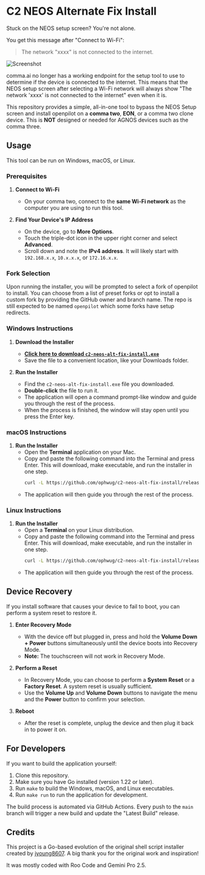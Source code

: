 # C2 NEOS Alternate Fix Install

Stuck on the NEOS setup screen? You're not alone.

You get this message after "Connect to Wi-Fi":

> The network "xxxx" is not connected to the internet.

![Screenshot](neos-installer-stuck.jpg)

comma.ai no longer has a working endpoint for the setup tool to use to determine if the device is connected to the internet. This means that the NEOS setup screen after selecting a Wi-Fi network will always show "The network 'xxxx' is not connected to the internet" even when it is.

This repository provides a simple, all-in-one tool to bypass the NEOS Setup screen and install openpilot on a **comma two**, **EON**, or a comma two clone device. This is **NOT** designed or needed for AGNOS devices such as the comma three.

## Usage

This tool can be run on Windows, macOS, or Linux.

### Prerequisites

1.  **Connect to Wi-Fi**
    *   On your comma two, connect to the **same Wi-Fi network** as the computer you are using to run this tool.

2.  **Find Your Device's IP Address**
    *   On the device, go to **More Options**.
    *   Touch the triple-dot icon in the upper right corner and select **Advanced**.
    *   Scroll down and note the **IPv4 address**. It will likely start with `192.168.x.x`, `10.x.x.x`, or `172.16.x.x`.

### Fork Selection

Upon running the installer, you will be prompted to select a fork of openpilot to install. You can choose from a list of preset forks or opt to install a custom fork by providing the GitHub owner and branch name. The repo is still expected to be named `openpilot` which some forks have setup redirects.

### Windows Instructions

1.  **Download the Installer**
    *   [**Click here to download `c2-neos-alt-fix-install.exe`**](https://github.com/ophwug/c2-neos-alt-fix-install/releases/latest/download/c2-neos-alt-fix-install.exe)
    *   Save the file to a convenient location, like your Downloads folder.

2.  **Run the Installer**
    *   Find the `c2-neos-alt-fix-install.exe` file you downloaded.
    *   **Double-click** the file to run it.
    *   The application will open a command prompt-like window and guide you through the rest of the process.
    *   When the process is finished, the window will stay open until you press the Enter key.

### macOS Instructions

1.  **Run the Installer**
    *   Open the **Terminal** application on your Mac.
    *   Copy and paste the following command into the Terminal and press Enter. This will download, make executable, and run the installer in one step.
        ```bash
        curl -L https://github.com/ophwug/c2-neos-alt-fix-install/releases/latest/download/c2-neos-alt-fix-install-darwin -o c2-neos-alt-fix-install-darwin && chmod +x c2-neos-alt-fix-install-darwin && ./c2-neos-alt-fix-install-darwin
        ```
    *   The application will then guide you through the rest of the process.

### Linux Instructions

1.  **Run the Installer**
    *   Open a **Terminal** on your Linux distribution.
    *   Copy and paste the following command into the Terminal and press Enter. This will download, make executable, and run the installer in one step.
        ```bash
        curl -L https://github.com/ophwug/c2-neos-alt-fix-install/releases/latest/download/c2-neos-alt-fix-install-linux -o c2-neos-alt-fix-install-linux && chmod +x c2-neos-alt-fix-install-linux && ./c2-neos-alt-fix-install-linux
        ```
    *   The application will then guide you through the rest of the process.

## Device Recovery

If you install software that causes your device to fail to boot, you can perform a system reset to restore it.

1.  **Enter Recovery Mode**
    *   With the device off but plugged in, press and hold the **Volume Down + Power** buttons simultaneously until the device boots into Recovery Mode.
    *   **Note:** The touchscreen will not work in Recovery Mode.

2.  **Perform a Reset**
    *   In Recovery Mode, you can choose to perform a **System Reset** or a **Factory Reset**. A system reset is usually sufficient.
    *   Use the **Volume Up** and **Volume Down** buttons to navigate the menu and the **Power** button to confirm your selection.

3.  **Reboot**
    *   After the reset is complete, unplug the device and then plug it back in to power it on.

## For Developers

If you want to build the application yourself:

1.  Clone this repository.
2.  Make sure you have Go installed (version 1.22 or later).
3.  Run `make` to build the Windows, macOS, and Linux executables.
4.  Run `make run` to run the application for development.

The build process is automated via GitHub Actions. Every push to the `main` branch will trigger a new build and update the "Latest Build" release.

## Credits

This project is a Go-based evolution of the original shell script installer created by [jyoung8607](https://github.com/jyoung8607/neos-manual-install). A big thank you for the original work and inspiration!

It was mostly coded with Roo Code and Gemini Pro 2.5.
